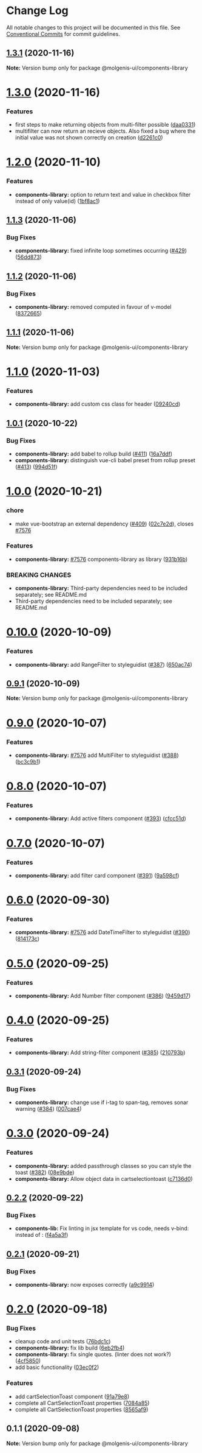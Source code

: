 # Change Log

All notable changes to this project will be documented in this file.
See [Conventional Commits](https://conventionalcommits.org) for commit guidelines.

## [1.3.1](https://github.com/molgenis/molgenis-frontend/compare/@molgenis-ui/components-library@1.3.0...@molgenis-ui/components-library@1.3.1) (2020-11-16)

**Note:** Version bump only for package @molgenis-ui/components-library





# [1.3.0](https://github.com/molgenis/molgenis-frontend/compare/@molgenis-ui/components-library@1.2.0...@molgenis-ui/components-library@1.3.0) (2020-11-16)


### Features

* first steps to make returning objects from multi-filter possible ([daa0331](https://github.com/molgenis/molgenis-frontend/commit/daa0331))
* multifilter can now return an recieve objects. Also fixed a bug where the initial value was not shown correctly on creation ([d2261c0](https://github.com/molgenis/molgenis-frontend/commit/d2261c0))





# [1.2.0](https://github.com/molgenis/molgenis-frontend/compare/@molgenis-ui/components-library@1.1.3...@molgenis-ui/components-library@1.2.0) (2020-11-10)


### Features

* **components-library:** option to return text and value in checkbox filter instead of only value(id) ([1bf8ac1](https://github.com/molgenis/molgenis-frontend/commit/1bf8ac1))





## [1.1.3](https://github.com/molgenis/molgenis-frontend/compare/@molgenis-ui/components-library@1.1.2...@molgenis-ui/components-library@1.1.3) (2020-11-06)


### Bug Fixes

* **components-library:** fixed infinite loop sometimes occurring ([#429](https://github.com/molgenis/molgenis-frontend/issues/429)) ([56dd873](https://github.com/molgenis/molgenis-frontend/commit/56dd873))





## [1.1.2](https://github.com/molgenis/molgenis-frontend/compare/@molgenis-ui/components-library@1.1.1...@molgenis-ui/components-library@1.1.2) (2020-11-06)


### Bug Fixes

* **components-library:** removed computed in favour of v-model ([8372665](https://github.com/molgenis/molgenis-frontend/commit/8372665))





## [1.1.1](https://github.com/molgenis/molgenis-frontend/compare/@molgenis-ui/components-library@1.1.0...@molgenis-ui/components-library@1.1.1) (2020-11-06)

**Note:** Version bump only for package @molgenis-ui/components-library





# [1.1.0](https://github.com/molgenis/molgenis-frontend/compare/@molgenis-ui/components-library@1.0.1...@molgenis-ui/components-library@1.1.0) (2020-11-03)


### Features

* **components-library:** add custom css class for header ([09240cd](https://github.com/molgenis/molgenis-frontend/commit/09240cd))





## [1.0.1](https://github.com/molgenis/molgenis-frontend/compare/@molgenis-ui/components-library@1.0.0...@molgenis-ui/components-library@1.0.1) (2020-10-22)


### Bug Fixes

* **components-library:** add babel to rollup build ([#411](https://github.com/molgenis/molgenis-frontend/issues/411)) ([16a7ddf](https://github.com/molgenis/molgenis-frontend/commit/16a7ddf))
* **components-library:** distinguish vue-cli babel preset from rollup preset ([#413](https://github.com/molgenis/molgenis-frontend/issues/413)) ([994d51f](https://github.com/molgenis/molgenis-frontend/commit/994d51f))





# [1.0.0](https://github.com/molgenis/molgenis-frontend/compare/@molgenis-ui/components-library@0.10.0...@molgenis-ui/components-library@1.0.0) (2020-10-21)


### chore

* make vue-bootstrap an external dependency ([#409](https://github.com/molgenis/molgenis-frontend/issues/409)) ([02c7e2d](https://github.com/molgenis/molgenis-frontend/commit/02c7e2d)), closes [#7576](https://github.com/molgenis/molgenis-frontend/issues/7576)


### Features

* **components-library:** [#7576](https://github.com/molgenis/molgenis-frontend/issues/7576) components-library as library ([931b16b](https://github.com/molgenis/molgenis-frontend/commit/931b16b))


### BREAKING CHANGES

* **components-library:** Third-party dependencies need to be included separately; see README.md
* Third-party dependencies need to be included separately; see README.md





# [0.10.0](https://github.com/molgenis/molgenis-frontend/compare/@molgenis-ui/components-library@0.9.1...@molgenis-ui/components-library@0.10.0) (2020-10-09)


### Features

* **components-library:** add RangeFilter to styleguidist ([#387](https://github.com/molgenis/molgenis-frontend/issues/387)) ([650ac74](https://github.com/molgenis/molgenis-frontend/commit/650ac74))





## [0.9.1](https://github.com/molgenis/molgenis-frontend/compare/@molgenis-ui/components-library@0.9.0...@molgenis-ui/components-library@0.9.1) (2020-10-09)

**Note:** Version bump only for package @molgenis-ui/components-library





# [0.9.0](https://github.com/molgenis/molgenis-frontend/compare/@molgenis-ui/components-library@0.8.0...@molgenis-ui/components-library@0.9.0) (2020-10-07)


### Features

* **components-library:** [#7576](https://github.com/molgenis/molgenis-frontend/issues/7576) add MultiFilter to styleguidist ([#388](https://github.com/molgenis/molgenis-frontend/issues/388)) ([bc3c9b1](https://github.com/molgenis/molgenis-frontend/commit/bc3c9b1))





# [0.8.0](https://github.com/molgenis/molgenis-frontend/compare/@molgenis-ui/components-library@0.7.0...@molgenis-ui/components-library@0.8.0) (2020-10-07)


### Features

* **components-library:** Add active filters component ([#393](https://github.com/molgenis/molgenis-frontend/issues/393)) ([cfcc51d](https://github.com/molgenis/molgenis-frontend/commit/cfcc51d))





# [0.7.0](https://github.com/molgenis/molgenis-frontend/compare/@molgenis-ui/components-library@0.6.0...@molgenis-ui/components-library@0.7.0) (2020-10-07)


### Features

* **components-library:** add filter card component ([#391](https://github.com/molgenis/molgenis-frontend/issues/391)) ([9a598cf](https://github.com/molgenis/molgenis-frontend/commit/9a598cf))





# [0.6.0](https://github.com/molgenis/molgenis-frontend/compare/@molgenis-ui/components-library@0.5.0...@molgenis-ui/components-library@0.6.0) (2020-09-30)


### Features

* **components-library:** [#7576](https://github.com/molgenis/molgenis-frontend/issues/7576) add DateTimeFilter to styleguidist ([#390](https://github.com/molgenis/molgenis-frontend/issues/390)) ([814173c](https://github.com/molgenis/molgenis-frontend/commit/814173c))





# [0.5.0](https://github.com/molgenis/molgenis-frontend/compare/@molgenis-ui/components-library@0.4.0...@molgenis-ui/components-library@0.5.0) (2020-09-25)


### Features

* **components-library:** Add Number filter component ([#386](https://github.com/molgenis/molgenis-frontend/issues/386)) ([9459d17](https://github.com/molgenis/molgenis-frontend/commit/9459d17))





# [0.4.0](https://github.com/molgenis/molgenis-frontend/compare/@molgenis-ui/components-library@0.3.1...@molgenis-ui/components-library@0.4.0) (2020-09-25)


### Features

* **components-library:** Add string-filter component ([#385](https://github.com/molgenis/molgenis-frontend/issues/385)) ([210793b](https://github.com/molgenis/molgenis-frontend/commit/210793b))





## [0.3.1](https://github.com/molgenis/molgenis-frontend/compare/@molgenis-ui/components-library@0.3.0...@molgenis-ui/components-library@0.3.1) (2020-09-24)


### Bug Fixes

* **components-library:** change use if i-tag to span-tag, removes sonar warning ([#384](https://github.com/molgenis/molgenis-frontend/issues/384)) ([007cae4](https://github.com/molgenis/molgenis-frontend/commit/007cae4))





# [0.3.0](https://github.com/molgenis/molgenis-frontend/compare/@molgenis-ui/components-library@0.2.2...@molgenis-ui/components-library@0.3.0) (2020-09-24)


### Features

* **components-library:** added passthrough classes so you can style the toast ([#382](https://github.com/molgenis/molgenis-frontend/issues/382)) ([08e9bde](https://github.com/molgenis/molgenis-frontend/commit/08e9bde))
* **components-library:** Allow object data in cartselectiontoast ([c7136d0](https://github.com/molgenis/molgenis-frontend/commit/c7136d0))





## [0.2.2](https://github.com/molgenis/molgenis-frontend/compare/@molgenis-ui/components-library@0.2.1...@molgenis-ui/components-library@0.2.2) (2020-09-22)


### Bug Fixes

* **components-lib:** Fix linting in jsx template for vs code, needs v-bind: instead of : ([f4a5a3f](https://github.com/molgenis/molgenis-frontend/commit/f4a5a3f))





## [0.2.1](https://github.com/molgenis/molgenis-frontend/compare/@molgenis-ui/components-library@0.2.0...@molgenis-ui/components-library@0.2.1) (2020-09-21)


### Bug Fixes

* **components-library:** now exposes correctly ([a9c9914](https://github.com/molgenis/molgenis-frontend/commit/a9c9914))





# [0.2.0](https://github.com/molgenis/molgenis-frontend/compare/@molgenis-ui/components-library@0.1.1...@molgenis-ui/components-library@0.2.0) (2020-09-18)


### Bug Fixes

* cleanup code and unit tests ([76bdc1c](https://github.com/molgenis/molgenis-frontend/commit/76bdc1c))
* **components-library:** fix lib build ([6eb2fb4](https://github.com/molgenis/molgenis-frontend/commit/6eb2fb4))
* **components-library:** fix single quotes. (linter does not work?) ([4cf5850](https://github.com/molgenis/molgenis-frontend/commit/4cf5850))
* add basic functionality ([03ec0f2](https://github.com/molgenis/molgenis-frontend/commit/03ec0f2))


### Features

* add cartSelectionToast component ([91a79e8](https://github.com/molgenis/molgenis-frontend/commit/91a79e8))
* complete all CartSelectionToast properties ([7084a85](https://github.com/molgenis/molgenis-frontend/commit/7084a85))
* complete all CartSelectionToast properties ([8565af9](https://github.com/molgenis/molgenis-frontend/commit/8565af9))





## 0.1.1 (2020-09-08)

**Note:** Version bump only for package @molgenis-ui/components-library

